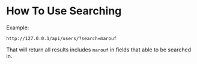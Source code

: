 # How To Use Searching

Example:

```http
http://127.0.0.1/api/users/?search=marouf
```

That will return all results includes ``` marouf ``` in fields that able to be searched in.